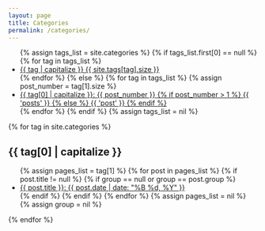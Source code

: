 ```yaml
---
layout: page
title: Categories
permalink: /categories/
---
```


<!-- thanks to Houssain Mohd Faysel, https://stackoverflow.com/questions/20945944/jekyll-liquid-output-category-list-with-post-count/21080786#21080786 .  Adapted slightly.-->

<ul class="tag-box inline">
{% assign tags_list = site.categories %}  
  {% if tags_list.first[0] == null %}
    {% for tag in tags_list %} 
      <li><a href="#{{ tag }}">{{ tag | capitalize }} <span>{{ site.tags[tag].size }}</span></a></li>
    {% endfor %}
  {% else %}
    {% for tag in tags_list %}
    {% assign post_number = tag[1].size %}
      <li><a href="#{{ tag[0] }}">{{ tag[0] | capitalize }}: <span>{{ post_number }} </span><span>
      {% if post_number > 1 %}
        {{ 'posts' }}
      {% else %}
        {{ 'post' }}
      {% endif %}
      </span></a></li>
    {% endfor %}
  {% endif %}
  {% assign tags_list = nil %}
  
  
</ul>
{% for tag in site.categories %} 
  <h2 id="{{ tag[0] }}">{{ tag[0] | capitalize }}</h2>
  <ul class="post-list">
    {% assign pages_list = tag[1] %}  
    {% for post in pages_list %}
      {% if post.title != null %}
      {% if group == null or group == post.group %}
      <li><a href="{{ site.url }}{{site.baseurl}}{{ post.url }}">{{ post.title }}<span class="entry-date"><time datetime="{{ post.date | date_to_xmlschema }}" itemprop="datePublished">:  {{ post.date | date: "%B %d, %Y" }}</time></a></li>
      {% endif %}
      {% endif %}
    {% endfor %}
    {% assign pages_list = nil %}
    {% assign group = nil %}
  </ul>
{% endfor %}
